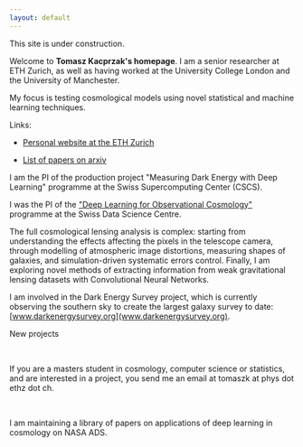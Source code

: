 ```yaml
---
layout: default
---
```


<div class="lead pretty-links" align="left">
  
  
This site is under construction.

Welcome to **Tomasz Kacprzak's homepage**.
I am a senior researcher at ETH Zurich, as well as having worked at the University College London and the University of Manchester.

My focus is testing cosmological models using novel statistical and machine learning techniques.

Links:

   *   [Personal website at the ETH Zurich](https://ethz.ch/content/specialinterest/phys/particle-physics/ipa/en/people/person-detail.MjEyNzM5.TGlzdC8xNTE3LDU5MTA3MzQ0MA==.html)

   *   [List of papers on arxiv](https://arxiv.org/find/astro-ph/1/au:+Kacprzak_T/0/1/0/all/0/1)





I am the PI of the production project "Measuring Dark Energy with Deep Learning" programme at the Swiss Supercomputing Center (CSCS).


I was the PI of the ["Deep Learning for Observational Cosmology"](https://datascience.ch/project/deep-learning-for-observational-cosmology-dloc/) programme at the Swiss Data Science Centre.

The full cosmological lensing analysis is complex: starting from understanding the effects affecting the pixels in the telescope camera, through modelling of atmospheric image distortions, measuring shapes of galaxies, and simulation-driven systematic errors control. Finally, I am exploring novel methods of extracting information from weak gravitational lensing datasets with Convolutional Neural Networks.

I am involved in the Dark Energy Survey project, which is currently observing the southern sky to create the largest galaxy survey to date: [www.darkenergysurvey.org](www.darkenergysurvey.org).



New projects
​

​

If you are a masters student in cosmology, computer science or statistics, and are interested in a project, you send me an email at tomaszk at phys dot ethz dot ch.

​

I am maintaining a library of papers on applications of deep learning in cosmology on NASA ADS.




<!--   Hi! this is just a sample **intro text**. You would normally put your [full name](about/) here and say something *smart* about yourself. -->

<!--  This could also be the good place to say were you are coming from, what you [do for a living](work/) and maybe what you are [interested in](projects/). You might also be [writing](articles/) about stuff. -->

<!--  But after all this is your site and I'm just a **placeholder text** so what would i know about some *home page content*. -->
</div>

